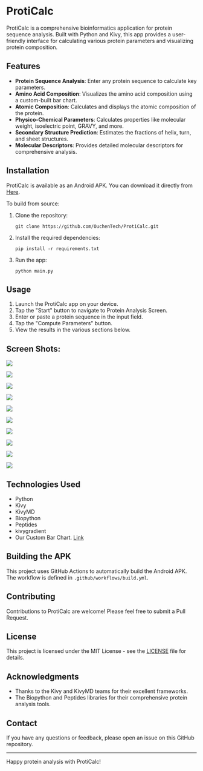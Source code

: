 # ProtiCalc

ProtiCalc is a comprehensive bioinformatics application for protein sequence analysis. Built with Python and Kivy, this app provides a user-friendly interface for calculating various protein parameters and visualizing protein composition.

## Features

- **Protein Sequence Analysis**: Enter any protein sequence to calculate key parameters.
- **Amino Acid Composition**: Visualizes the amino acid composition using a custom-built bar chart.
- **Atomic Composition**: Calculates and displays the atomic composition of the protein.
- **Physico-Chemical Parameters**: Calculates properties like molecular weight, isoelectric point, GRAVY, and more.
- **Secondary Structure Prediction**: Estimates the fractions of helix, turn, and sheet structures.
- **Molecular Descriptors**: Provides detailed molecular descriptors for comprehensive analysis.

## Installation

ProtiCalc is available as an Android APK. You can download it directly from [Here](https://mega.nz/file/ES02jQZA#gQxUdfkN-3p81gqiXVF4CoCUs26FprJEDTtygVb-PqM).

To build from source:

1. Clone the repository:
   ```
   git clone https://github.com/OuchenTech/ProtiCalc.git
   ```
2. Install the required dependencies:
   ```
   pip install -r requirements.txt
   ```
3. Run the app:
   ```
   python main.py
   ```

## Usage

1. Launch the ProtiCalc app on your device.
2. Tap the "Start" button to navigate to Protein Analysis Screen.
3. Enter or paste a protein sequence in the input field.
4. Tap the "Compute Parameters" button.
5. View the results in the various sections below.

## Screen Shots:

![](https://github.com/OuchenTech/ProtiCalc-0.1/blob/main/screenshots/Screenshot_1.jpg)

![](https://github.com/OuchenTech/ProtiCalc-0.1/blob/main/screenshots/Screenshot_2.jpg)

![](https://github.com/OuchenTech/ProtiCalc-0.1/blob/main/screenshots/Screenshot_3.jpg)

![](https://github.com/OuchenTech/ProtiCalc-0.1/blob/main/screenshots/Screenshot_4.jpg)

![](https://github.com/OuchenTech/ProtiCalc-0.1/blob/main/screenshots/Screenshot_5.jpg)

![](https://github.com/OuchenTech/ProtiCalc-0.1/blob/main/screenshots/Screenshot_6.jpg)

![](https://github.com/OuchenTech/ProtiCalc-0.1/blob/main/screenshots/Screenshot_7.jpg)

![](https://github.com/OuchenTech/ProtiCalc-0.1/blob/main/screenshots/Screenshot_8.jpg)

![](https://github.com/OuchenTech/ProtiCalc-0.1/blob/main/screenshots/Screenshot_9.jpg)

![](https://github.com/OuchenTech/ProtiCalc-0.1/blob/main/screenshots/Screenshot_10.jpg)

## Technologies Used

- Python
- Kivy
- KivyMD
- Biopython
- Peptides
- kivygradient
- Our Custom Bar Chart. [Link](https://github.com/OuchenTech/Kivy-Charts)

## Building the APK

This project uses GitHub Actions to automatically build the Android APK. The workflow is defined in `.github/workflows/build.yml`.

## Contributing

Contributions to ProtiCalc are welcome! Please feel free to submit a Pull Request.

## License

This project is licensed under the MIT License - see the [LICENSE](LICENSE) file for details.

## Acknowledgments

- Thanks to the Kivy and KivyMD teams for their excellent frameworks.
- The Biopython and Peptides libraries for their comprehensive protein analysis tools.

## Contact

If you have any questions or feedback, please open an issue on this GitHub repository.

---

Happy protein analysis with ProtiCalc!
